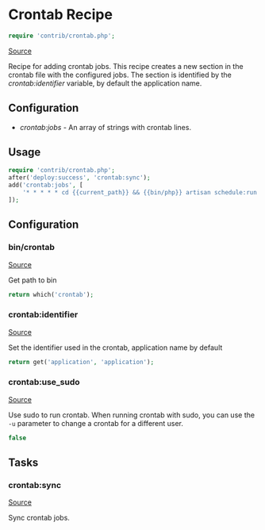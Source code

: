 <!-- DO NOT EDIT THIS FILE! -->
<!-- Instead edit contrib/crontab.php -->
<!-- Then run bin/docgen -->

# Crontab Recipe

```php
require 'contrib/crontab.php';
```

[Source](/contrib/crontab.php)



Recipe for adding crontab jobs.
This recipe creates a new section in the crontab file with the configured jobs.
The section is identified by the *crontab:identifier* variable, by default the application name.
## Configuration
- *crontab:jobs* - An array of strings with crontab lines.
## Usage
```php
require 'contrib/crontab.php';
after('deploy:success', 'crontab:sync');
add('crontab:jobs', [
    '* * * * * cd {{current_path}} && {{bin/php}} artisan schedule:run >> /dev/null 2>&1',
]);
```


## Configuration
### bin/crontab
[Source](https://github.com/deployphp/deployer/blob/master/contrib/crontab.php#L31)

Get path to bin

```php title="Default value"
return which('crontab');
```


### crontab:identifier
[Source](https://github.com/deployphp/deployer/blob/master/contrib/crontab.php#L36)

Set the identifier used in the crontab, application name by default

```php title="Default value"
return get('application', 'application');
```


### crontab:use_sudo
[Source](https://github.com/deployphp/deployer/blob/master/contrib/crontab.php#L41)

Use sudo to run crontab. When running crontab with sudo, you can use the `-u` parameter to change a crontab for a different user.

```php title="Default value"
false
```



## Tasks

### crontab:sync
[Source](https://github.com/deployphp/deployer/blob/master/contrib/crontab.php#L44)

Sync crontab jobs.




